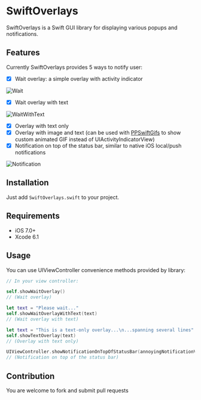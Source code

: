 # SwiftOverlays

SwiftOverlays is a Swift GUI library for displaying various popups and notifications.


## Features

Currently SwiftOverlays provides 5 ways to notify user:

- [x] Wait overlay: a simple overlay with activity indicator

![Wait](https://i.imgflip.com/df53v.gif)

- [x] Wait overlay with text 

![WaitWithText](https://i.imgflip.com/df525.gif)

- [x] Overlay with text only
- [x] Overlay with image and text (can be used with [PPSwiftGifs](https://github.com/peterprokop/PPSwiftGifs) to show custom animated GIF instead of UIActivityIndicatorView)
- [x] Notification on top of the status bar, similar to native iOS local/push notifications

![Notification](https://i.imgflip.com/df5k5.gif)

## Installation

Just add ```SwiftOverlays.swift``` to your project.

## Requirements

- iOS 7.0+
- Xcode 6.1


## Usage

You can use UIViewController convenience methods provided by library:

```swift
// In your view controller:

self.showWaitOverlay()
// (Wait overlay)

let text = "Please wait..."
self.showWaitOverlayWithText(text)
// (Wait overlay with text)

let text = "This is a text-only overlay...\n...spanning several lines"
self.showTextOverlay(text)
// (Overlay with text only)

UIViewController.showNotificationOnTopOfStatusBar(annoyingNotificationView!, duration: 5)
// (Notification on top of the status bar)
```

## Contribution

You are welcome to fork and submit pull requests
